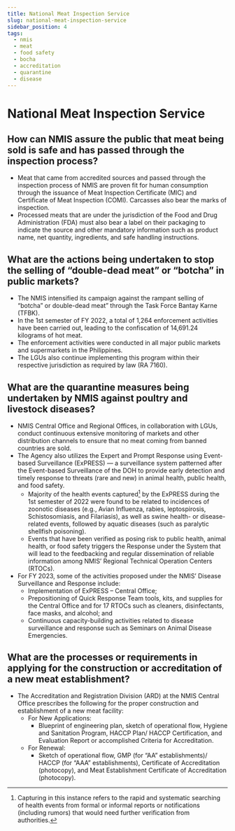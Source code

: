 ```yaml
---
title: National Meat Inspection Service
slug: national-meat-inspection-service
sidebar_position: 4
tags:
  - nmis
  - meat
  - food safety
  - bocha
  - accreditation
  - quarantine
  - disease
---
```


# National Meat Inspection Service

## How can NMIS assure the public that meat being sold is safe and has passed through the inspection process?

- Meat that came from accredited sources and passed through the inspection process of NMIS are proven fit for human consumption through the issuance of Meat Inspection Certificate (MIC) and Certificate of Meat Inspection (COMI). Carcasses also bear the marks of inspection. 
- Processed meats that are under the jurisdiction of the Food and Drug Administration (FDA) must also bear a label on their packaging to indicate the source and other mandatory information such as product name, net quantity, ingredients, and safe handling instructions.

## What are the actions being undertaken to stop the selling of “double-dead meat” or “botcha” in public markets?

- The NMIS intensified its campaign against the rampant selling of “botcha” or double-dead meat” through the Task Force Bantay Karne (TFBK).
- In the 1st semester of FY 2022, a total of 1,264 enforcement activities have been carried out, leading to the confiscation of 14,691.24 kilograms of hot meat.
- The enforcement activities were conducted in all major public markets and supermarkets in the Philippines.
- The LGUs also continue implementing this program within their respective jurisdiction as required by law (RA 7160).

## What are the quarantine measures being undertaken by NMIS against poultry and livestock diseases?

- NMIS Central Office and Regional Offices, in collaboration with LGUs, conduct continuous extensive monitoring of markets and other distribution channels to ensure that no meat coming from banned countries are sold.
- The Agency also utilizes the Expert and Prompt Response using Event-based Surveillance (ExPRESS) — a surveillance system patterned after the Event-based Surveillance of the DOH to provide early detection and timely response to threats (rare and new)  in animal health, public health, and food safety. 
  - Majority of the health events captured[^1] by the ExPRESS during the 1st semester of 2022 were found to be related to incidences of zoonotic diseases (e.g., Avian Influenza, rabies, leptospirosis, Schistosomiasis, and Filariasis), as well as swine health- or disease-related events, followed by aquatic diseases (such as paralytic shellfish poisoning).
  - Events that have been verified as posing risk to public health, animal health, or food safety triggers the Response under the System that will lead to the feedbacking and regular dissemination of reliable information among NMIS’ Regional Technical Operation Centers (RTOCs).
- For FY 2023, some of the activities proposed under the NMIS’ Disease Surveillance and Response include:
  - Implementation of ExPRESS – Central Office;
  - Prepositioning of Quick Response Team tools, kits, and supplies for the Central Office and for 17 RTOCs such as cleaners, disinfectants, face masks, and alcohol; and
  - Continuous capacity-building activities related to disease surveillance and response such as Seminars on Animal Disease Emergencies.

## What are the processes or requirements in applying for the construction or accreditation of a new meat establishment?

- The Accreditation and Registration Division (ARD) at the NMIS Central Office prescribes the following for the proper construction and establishment of a new meat facility: 
  - For New Applications:
    - Blueprint of engineering plan, sketch of operational flow, Hygiene and Sanitation Program, HACCP Plan/ HACCP Certification, and Evaluation Report or accomplished Criteria for Accreditation.
  - For Renewal:
    - Sketch of operational flow, GMP (for “AA” establishments)/ HACCP (for “AAA” establishments), Certificate of Accreditation (photocopy), and Meat Establishment Certificate of Accreditation (photocopy).

[^1]: Capturing in this instance refers to the rapid and systematic searching of health events from formal or informal reports or notifications (including rumors) that would need further verification from authorities. 